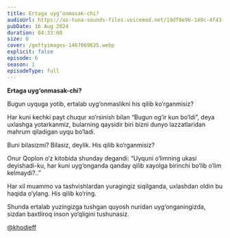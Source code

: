 ```yaml
---
title: Ertaga uyg‘onmasak-chi?
audioUrl: https://us-tuna-sounds-files.voicemod.net/19df8e9b-140c-4f43-8c0e-09c162821765-1658350707858.mp3
pubDate: 16 Aug 2024
duration: 04:33:00
size: 0
cover: /gettyimages-1467069635.webp
explicit: false
episode: 6
season: 1
episodeType: full
---
```

**Ertaga uyg‘onmasak-chi?**

Bugun uyquga yotib, ertalab uyg‘onmaslikni his qilib ko‘rganmisiz?

Har kuni kechki payt chuqur xo‘rsinish bilan “Bugun og‘ir kun bo‘ldi”, deya uxlashga yotarkanmiz, bularning qaysidir biri bizni dunyo lazzatlaridan mahrum qiladigan uyqu bo‘ladi.

Buni bilasizmi? Bilasiz, deylik. His qilib ko‘rganmisiz?

Onur Qoplon o‘z kitobida shunday degandi:
“Uyquni o‘limning ukasi deyishadi-ku, har kuni uyg‘onganda qanday qilib xayolga birinchi bo‘lib o‘lim kelmaydi?..”

Har xil muammo va tashvishlardan yuragingiz siqilganda, uxlashdan oldin bu haqida o‘ylang. His qilib ko‘ring.

Shunda ertalab yuzingizga tushgan quyosh nuridan uyg‘onganingizda, sizdan baxtliroq inson yo‘qligini tushunasiz.

[@khodieff](https://t.me/khodieff/1250)